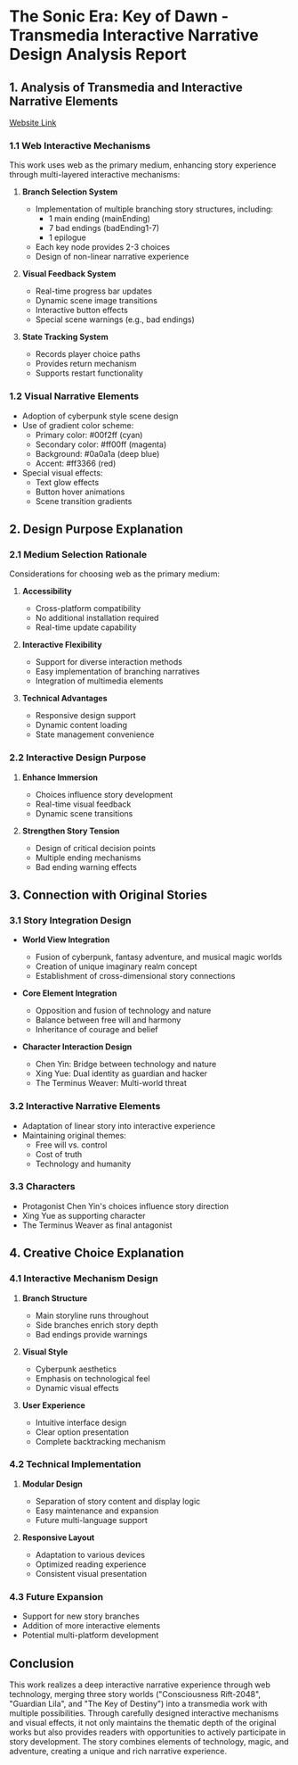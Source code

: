 # The Sonic Era: Key of Dawn - Transmedia Interactive Narrative Design Analysis Report

## 1. Analysis of Transmedia and Interactive Narrative Elements

[Website Link](https://onenok.github.io/Digital-Storytelling_Assignment-2_Branching-Interactive_Website/website/index.html)

### 1.1 Web Interactive Mechanisms
This work uses web as the primary medium, enhancing story experience through multi-layered interactive mechanisms:

1. **Branch Selection System**
   - Implementation of multiple branching story structures, including:
     - 1 main ending (mainEnding)
     - 7 bad endings (badEnding1-7)
     - 1 epilogue
   - Each key node provides 2-3 choices
   - Design of non-linear narrative experience

2. **Visual Feedback System**
   - Real-time progress bar updates
   - Dynamic scene image transitions
   - Interactive button effects
   - Special scene warnings (e.g., bad endings)

3. **State Tracking System**
   - Records player choice paths
   - Provides return mechanism
   - Supports restart functionality

### 1.2 Visual Narrative Elements
- Adoption of cyberpunk style scene design
- Use of gradient color scheme:
  - Primary color: #00f2ff (cyan)
  - Secondary color: #ff00ff (magenta)
  - Background: #0a0a1a (deep blue)
  - Accent: #ff3366 (red)
- Special visual effects:
  - Text glow effects
  - Button hover animations
  - Scene transition gradients

## 2. Design Purpose Explanation

### 2.1 Medium Selection Rationale
Considerations for choosing web as the primary medium:
1. **Accessibility**
   - Cross-platform compatibility
   - No additional installation required
   - Real-time update capability

2. **Interactive Flexibility**
   - Support for diverse interaction methods
   - Easy implementation of branching narratives
   - Integration of multimedia elements

3. **Technical Advantages**
   - Responsive design support
   - Dynamic content loading
   - State management convenience

### 2.2 Interactive Design Purpose
1. **Enhance Immersion**
   - Choices influence story development
   - Real-time visual feedback
   - Dynamic scene transitions

2. **Strengthen Story Tension**
   - Design of critical decision points
   - Multiple ending mechanisms
   - Bad ending warning effects

## 3. Connection with Original Stories

### 3.1 Story Integration Design
- **World View Integration**
  - Fusion of cyberpunk, fantasy adventure, and musical magic worlds
  - Creation of unique imaginary realm concept
  - Establishment of cross-dimensional story connections

- **Core Element Integration**
  - Opposition and fusion of technology and nature
  - Balance between free will and harmony
  - Inheritance of courage and belief

- **Character Interaction Design**
  - Chen Yin: Bridge between technology and nature
  - Xing Yue: Dual identity as guardian and hacker
  - The Terminus Weaver: Multi-world threat

### 3.2 Interactive Narrative Elements
- Adaptation of linear story into interactive experience
- Maintaining original themes:
  - Free will vs. control
  - Cost of truth
  - Technology and humanity

### 3.3 Characters
- Protagonist Chen Yin's choices influence story direction
- Xing Yue as supporting character
- The Terminus Weaver as final antagonist

## 4. Creative Choice Explanation

### 4.1 Interactive Mechanism Design
1. **Branch Structure**
   - Main storyline runs throughout
   - Side branches enrich story depth
   - Bad endings provide warnings

2. **Visual Style**
   - Cyberpunk aesthetics
   - Emphasis on technological feel
   - Dynamic visual effects

3. **User Experience**
   - Intuitive interface design
   - Clear option presentation
   - Complete backtracking mechanism

### 4.2 Technical Implementation
1. **Modular Design**
   - Separation of story content and display logic
   - Easy maintenance and expansion
   - Future multi-language support

2. **Responsive Layout**
   - Adaptation to various devices
   - Optimized reading experience
   - Consistent visual presentation

### 4.3 Future Expansion
- Support for new story branches
- Addition of more interactive elements
- Potential multi-platform development

## Conclusion
This work realizes a deep interactive narrative experience through web technology, merging three story worlds ("Consciousness Rift-2048", "Guardian Lila", and "The Key of Destiny") into a transmedia work with multiple possibilities. Through carefully designed interactive mechanisms and visual effects, it not only maintains the thematic depth of the original works but also provides readers with opportunities to actively participate in story development. The story combines elements of technology, magic, and adventure, creating a unique and rich narrative experience. 